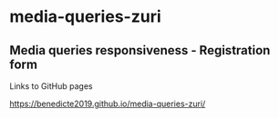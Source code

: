 # media-queries-zuri

## Media queries responsiveness - Registration form

Links to GitHub pages

https://benedicte2019.github.io/media-queries-zuri/
